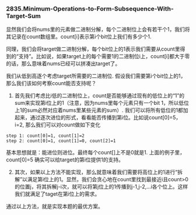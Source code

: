 ### 2835.Minimum-Operations-to-Form-Subsequence-With-Target-Sum

显然我们会将nums里的元素做二进制分解，每个二进制位上会有若干个1，我们将其记录在count数组里。count[i]表示第i个bit位上我们有多少个1.

同理，我们会将target做二进制分解，每个bit位上的1表示我们需要从count里得到的“支持”。比如说，如果target上的每个需要1的二进制位i上，count[i]都大于零的话，那么意味着nums已经可以拼凑出target了。

我们从低到高逐个考虑target所需要的二进制位. 假设我们需要第i个bit位上的1，那么我们该如何考察count能否支持呢？

1. 首先我们考虑比i低的二进制位上，count是否能够通过现有的低位上的“1”的sum来实现第i位上的1（注意，因为nums里每个元素只有一个bit 1，所以低位上1的sum必然对应着nums里某些元素的sum）. 我们可以将所有低位的1都加起来，通过逐次进位的形式，看看能否传播到第i位。比如说count[0]=5，i=2, 那么我们可以对count做如下变化
```
step 1: count[0]=1, count[1]=2
step 2: count[0]=1, count[1]=0, count[2]=1
```

基本思想就是：能进位则进位。最终每个count[]上不是0就是1. 上面的例子里，count[0]=5 确实可以给target的第i位提供1的支持。

2. 其次，如果以上方法不能实现，那么就意味着我们需要将高位上的1进行“拆解”以满足第i位上的1。显然，我们会贪心地在count里找到最接近i且count>0的位置j，将其拆解j-i次，就可以将第j位上的1传播到j-1,j-2,...i各个位上。这样我们就满足了taget在第i位上的需求。

通过以上方法，就是实现本题的最优方案。
